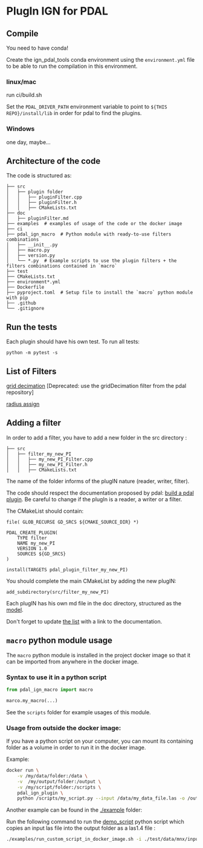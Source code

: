 # PlugIn IGN for PDAL

## Compile

You need to have conda!

Create the ign_pdal_tools conda environment using the `environment.yml` file
to be able to run the compilation in this environment.

### linux/mac

run ci/build.sh

Set the `PDAL_DRIVER_PATH` environment variable to point to `${THIS REPO}/install/lib`
in order for pdal to find the plugins.

### Windows

one day, maybe...

## Architecture of the code

The code is structured as:

```
├── src
│   ├── plugin folder
│   │   ├── pluginFilter.cpp
│   │   ├── pluginFilter.h
│   │   ├── CMakeLists.txt
├── doc
│   ├── pluginFilter.md
├── examples  # examples of usage of the code or the docker image
├── ci
├── pdal_ign_macro  # Python module with ready-to-use filters combinations
│   ├── __init__.py
│   ├── macro.py
│   ├── version.py
│   └── *.py  # Example scripts to use the plugin filters + the filters combinations contained in `macro`
├── test
├── CMakeLists.txt
├── environment*.yml
├── Dockerfile
├── pyproject.toml  # Setup file to install the `macro` python module with pip
├── .github
└── .gitignore
```

## Run the tests

Each plugin should have his own test. To run all tests:

```
python -m pytest -s
```

## List of Filters

[grid decimation](./doc/grid_decimation.md) [Deprecated: use the gridDecimation filter from the pdal repository]

[radius assign](./doc/radius_assign.md)

## Adding a filter

In order to add a filter, you have to add a new folder in the src directory :

```
├── src
│   ├── filter_my_new_PI
│   │   ├── my_new_PI_Filter.cpp
│   │   ├── my_new_PI_Filter.h
│   │   ├── CMakeLists.txt
```

The name of the folder informs of the plugIN nature (reader, writer, filter).

The code should respect the documentation proposed by pdal: [build a pdal plugin](https://pdal.io/en/2.6.0/development/plugins.html).
Be careful to change if the plugIn is a reader, a writer or a filter.

The CMakeList should contain:

```
file( GLOB_RECURSE GD_SRCS ${CMAKE_SOURCE_DIR} *)

PDAL_CREATE_PLUGIN(
    TYPE filter
    NAME my_new_PI
    VERSION 1.0
    SOURCES ${GD_SRCS}
)

install(TARGETS pdal_plugin_filter_my_new_PI)
```

You should complete the main CMakeList by adding the new plugIN:
```
add_subdirectory(src/filter_my_new_PI)
```

Each plugIN has his own md file in the doc directory, structured as the [model](./doc/_doc_model_plugIN.md).

Don't forget to update [the list](#list-of-filters) with a link to the documentation.

## `macro` python module usage

The `macro` python module is installed in the project docker image so that it can be imported from anywhere in the
docker image.


### Syntax to use it in a python script

```python
from pdal_ign_macro import macro

marco.my_macro(...)
```

See the `scripts` folder for example usages of this module.

### Usage from outside the docker image:

If you have a python script on your computer, you can mount its containing folder as a volume in order to
run it in the docker image.

Example:

```bash
docker run \
    -v /my/data/folder:/data \
    -v  /my/output/folder:/output \
    -v /my/script/folder:/scripts \
    pdal_ign_plugin \
    python /scripts/my_script.py --input /data/my_data_file.las -o /output/my_output.las
```

Another example can be found in the [./example](./examples/) folder:

Run the following command to run the [demo_script](./examples/demo_script.py) python script
which copies an input las file into the output folder as a las1.4 file :

```bash
./examples/run_custom_script_in_docker_image.sh -i ./test/data/mnx/input/bat.laz -o ./tmp/demo -s ./examples/demo_script.py
```
